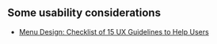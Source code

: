 ## Some usability considerations
* [Menu Design: Checklist of 15 UX Guidelines to Help Users](http://www.nngroup.com/articles/menu-design/)
